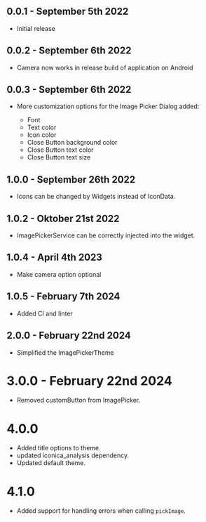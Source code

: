 ## 0.0.1 - September 5th 2022

- Initial release

## 0.0.2 - September 6th 2022

- Camera now works in release build of application on Android

## 0.0.3 - September 6th 2022

- More customization options for the Image Picker Dialog added:

  - Font
  - Text color
  - Icon color
  - Close Button background color
  - Close Button text color
  - Close Button text size

## 1.0.0 - September 26th 2022

- Icons can be changed by Widgets instead of IconData.

## 1.0.2 - Oktober 21st 2022

- ImagePickerService can be correctly injected into the widget.

## 1.0.4 - April 4th 2023

- Make camera option optional

## 1.0.5 - February 7th 2024

- Added CI and linter

## 2.0.0 - February 22nd 2024

- Simplified the ImagePickerTheme

# 3.0.0 - February 22nd 2024

- Removed customButton from ImagePicker.

# 4.0.0
* Added title options to theme.
* updated iconica_analysis dependency.
* Updated default theme.

# 4.1.0
* Added support for handling errors when calling `pickImage`.
